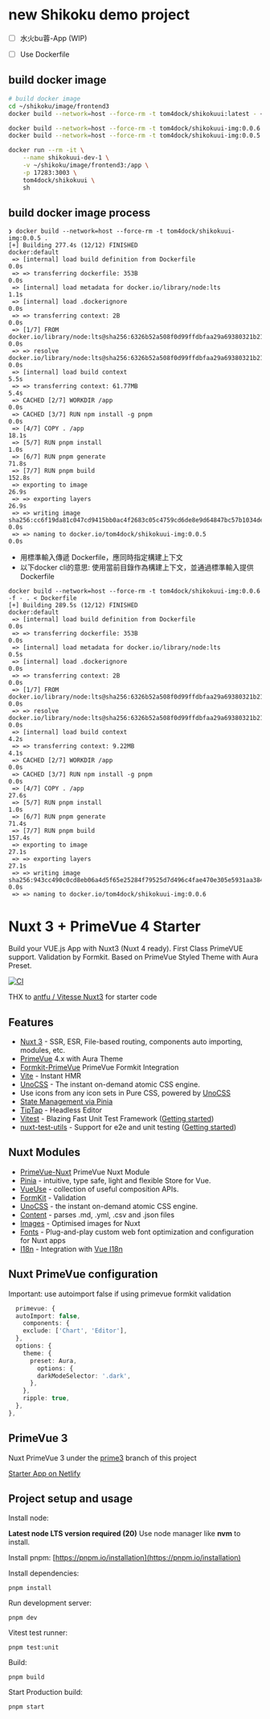 # new Shikoku demo project

- [ ] 水火bu蓉-App (WIP)
- [ ] Use Dockerfile


## build docker image
```bash
# build docker image
cd ~/shikoku/image/frontend3
docker build --network=host --force-rm -t tom4dock/shikokuui:latest - < dockerfile-dev

docker build --network=host --force-rm -t tom4dock/shikokuui-img:0.0.6 -f - . < Dockerfile
docker build --network=host --force-rm -t tom4dock/shikokuui-img:0.0.5 . 

docker run --rm -it \
    --name shikokuui-dev-1 \
    -v ~/shikoku/image/frontend3:/app \
    -p 17283:3003 \
    tom4dock/shikokuui \
    sh


```
## build docker image process
```
❯ docker build --network=host --force-rm -t tom4dock/shikokuui-img:0.0.5 .
[+] Building 277.4s (12/12) FINISHED                                                 docker:default
 => [internal] load build definition from Dockerfile                                           0.0s
 => => transferring dockerfile: 353B                                                           0.0s
 => [internal] load metadata for docker.io/library/node:lts                                    1.1s
 => [internal] load .dockerignore                                                              0.0s
 => => transferring context: 2B                                                                0.0s
 => [1/7] FROM docker.io/library/node:lts@sha256:6326b52a508f0d99ffdbfaa29a69380321b215153db6  0.0s
 => => resolve docker.io/library/node:lts@sha256:6326b52a508f0d99ffdbfaa29a69380321b215153db6  0.0s
 => [internal] load build context                                                              5.5s
 => => transferring context: 61.77MB                                                           5.4s
 => CACHED [2/7] WORKDIR /app                                                                  0.0s
 => CACHED [3/7] RUN npm install -g pnpm                                                       0.0s
 => [4/7] COPY . /app                                                                         18.1s
 => [5/7] RUN pnpm install                                                                     1.0s
 => [6/7] RUN pnpm generate                                                                   71.8s
 => [7/7] RUN pnpm build                                                                     152.8s 
 => exporting to image                                                                        26.9s 
 => => exporting layers                                                                       26.9s 
 => => writing image sha256:cc6f19da81c047cd9415bb0ac4f2683c05c4759cd6de8e9d64847bc57b1034de   0.0s 
 => => naming to docker.io/tom4dock/shikokuui-img:0.0.5                                        0.0s

```

- 用標準輸入傳遞 Dockerfile，應同時指定構建上下文
- 以下docker cli的意思: 使用當前目錄作為構建上下文，並通過標準輸入提供 Dockerfile
```
docker build --network=host --force-rm -t tom4dock/shikokuui-img:0.0.6 -f - . < Dockerfile
[+] Building 289.5s (12/12) FINISHED                                                                                         docker:default
 => [internal] load build definition from Dockerfile                                                                                   0.0s
 => => transferring dockerfile: 353B                                                                                                   0.0s
 => [internal] load metadata for docker.io/library/node:lts                                                                            0.5s
 => [internal] load .dockerignore                                                                                                      0.0s
 => => transferring context: 2B                                                                                                        0.0s
 => [1/7] FROM docker.io/library/node:lts@sha256:6326b52a508f0d99ffdbfaa29a69380321b215153db6f32974835bac71b38fa4                      0.0s
 => => resolve docker.io/library/node:lts@sha256:6326b52a508f0d99ffdbfaa29a69380321b215153db6f32974835bac71b38fa4                      0.0s
 => [internal] load build context                                                                                                      4.2s
 => => transferring context: 9.22MB                                                                                                    4.1s
 => CACHED [2/7] WORKDIR /app                                                                                                          0.0s
 => CACHED [3/7] RUN npm install -g pnpm                                                                                               0.0s
 => [4/7] COPY . /app                                                                                                                 27.6s
 => [5/7] RUN pnpm install                                                                                                             1.0s
 => [6/7] RUN pnpm generate                                                                                                           71.4s
 => [7/7] RUN pnpm build                                                                                                             157.4s 
 => exporting to image                                                                                                                27.1s 
 => => exporting layers                                                                                                               27.1s 
 => => writing image sha256:943cc490c0cd8eb06a4d5f65e25284f79525d7d496c4fae470e305e5931aa384                                           0.0s 
 => => naming to docker.io/tom4dock/shikokuui-img:0.0.6        

```

# Nuxt 3 + PrimeVue 4 Starter

Build your VUE.js App with Nuxt3 (Nuxt 4 ready). First Class PrimeVUE support. Validation by Formkit.
Based on PrimeVue Styled Theme with Aura Preset.

[![CI](https://github.com/sfxcode/nuxt3-primevue-starter/actions/workflows/main.yml/badge.svg)](https://github.com/sfxcode/nuxt3-primevue-starter/actions/workflows/main.yml)

THX to [antfu / Vitesse Nuxt3](https://github.com/antfu/vitesse-nuxt3) for starter code

## Features

- [Nuxt 3](https://v3.nuxtjs.org) - SSR, ESR, File-based routing, components auto importing, modules, etc.
- [PrimeVue](https://primevue.org/) 4.x with Aura Theme
- [Formkit-PrimeVue](https://formkit-primevue.netlify.app/) PrimeVue Formkit Integration
- [Vite](https://vitejs.dev/) - Instant HMR
- [UnoCSS](https://github.com/antfu/unocss) - The instant on-demand atomic CSS engine.
- Use icons from any icon sets in Pure CSS, powered by [UnoCSS](https://github.com/antfu/unocss)
- [State Management via Pinia](https://pinia.esm.dev)
- [TipTap](https://tiptap.dev) - Headless Editor
- [Vitest](https://vitest.dev/) - Blazing Fast Unit Test Framework ([Getting started](https://vitest.dev/guide))
- [nuxt-test-utils](https://github.com/nuxt/test-utils) - Support for e2e and unit testing ([Getting started](https://nuxt.com/docs/getting-started/testing))

## Nuxt Modules

- [PrimeVue-Nuxt](https://primevue.org/nuxt/) PrimeVue Nuxt Module
- [Pinia](https://pinia.esm.dev/) - intuitive, type safe, light and flexible Store for Vue.
- [VueUse](https://github.com/vueuse/vueuse) - collection of useful composition APIs.
- [FormKit](https://formkit.com/) - Validation
- [UnoCSS](https://github.com/antfu/unocss) - the instant on-demand atomic CSS engine.
- [Content](https://content.nuxtjs.org) - parses .md, .yml, .csv and .json files
- [Images](https://nuxt.com/modules/images) - Optimised images for Nuxt
- [Fonts](https://nuxt.com/modules/fonts) - Plug-and-play custom web font optimization and configuration for Nuxt apps
- [I18n](https://v8.i18n.nuxtjs.org) - Integration with [Vue I18n](https://vue-i18n.intlify.dev/)

## Nuxt PrimeVue configuration

Important: use autoimport false if using primevue formkit validation

```typescript
  primevue: {
  autoImport: false,
    components: {
    exclude: ['Chart', 'Editor'],
  },
  options: {
    theme: {
      preset: Aura,
        options: {
        darkModeSelector: '.dark',
      },
    },
    ripple: true,
  },
},
```

## PrimeVue 3

Nuxt PrimeVue 3 under the [prime3](https://github.com/sfxcode/nuxt3-primevue-starter/tree/prime3) branch of this project

[Starter App on Netlify](https://vite-primevue-starter.netlify.app/)

## Project setup and usage

Install node:

**Latest node LTS version required (20)**
Use node manager like **nvm** to install.

Install pnpm:
[https://pnpm.io/installation](https://pnpm.io/installation)

Install dependencies:

```
pnpm install
```

Run development server:

```
pnpm dev
```

Vitest test runner:

```
pnpm test:unit
```

Build:

```
pnpm build
```

Start Production build:

```
pnpm start
```

